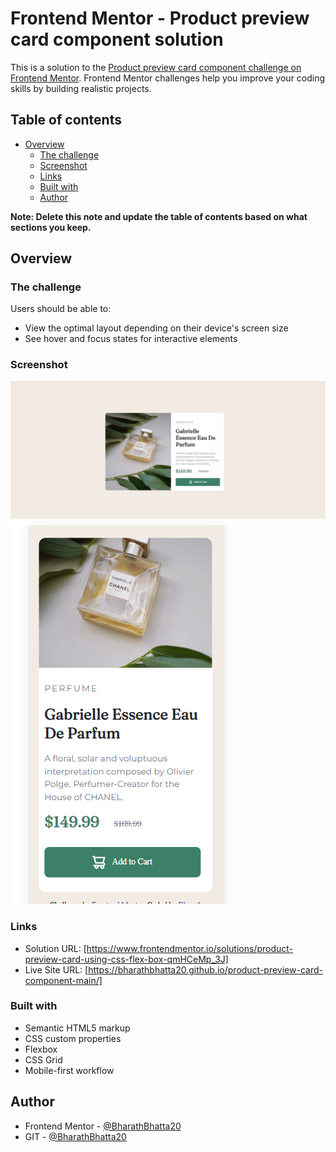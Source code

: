 # Frontend Mentor - Product preview card component solution

This is a solution to the [Product preview card component challenge on Frontend Mentor](https://www.frontendmentor.io/challenges/product-preview-card-component-GO7UmttRfa). Frontend Mentor challenges help you improve your coding skills by building realistic projects. 

## Table of contents

- [Overview](#overview)
  - [The challenge](#the-challenge)
  - [Screenshot](#screenshot)
  - [Links](#links)
  - [Built with](#built-with)
  - [Author](#author)

**Note: Delete this note and update the table of contents based on what sections you keep.**

## Overview

### The challenge

Users should be able to:

- View the optimal layout depending on their device's screen size
- See hover and focus states for interactive elements

### Screenshot

![](./images/screenshot_web.PNG)
![](./images/screenshot_mobile.PNG)

### Links

- Solution URL: [https://www.frontendmentor.io/solutions/product-preview-card-using-css-flex-box-qmHCeMp_3J]
- Live Site URL: [https://bharathbhatta20.github.io/product-preview-card-component-main/]

### Built with

- Semantic HTML5 markup
- CSS custom properties
- Flexbox
- CSS Grid
- Mobile-first workflow

## Author

- Frontend Mentor - [@BharathBhatta20](https://www.frontendmentor.io/profile/BharathBhatta20)
- GIT - [@BharathBhatta20](https://github.com/BharathBhatta20)
